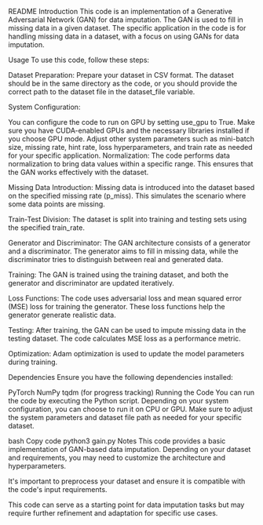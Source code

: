 README
Introduction
This code is an implementation of a Generative Adversarial Network (GAN) for data imputation. The GAN is used to fill in missing data in a given dataset. The specific application in the code is for handling missing data in a dataset, with a focus on using GANs for data imputation.

Usage
To use this code, follow these steps:

Dataset Preparation: Prepare your dataset in CSV format. The dataset should be in the same directory as the code, or you should provide the correct path to the dataset file in the dataset_file variable.

System Configuration:

You can configure the code to run on GPU by setting use_gpu to True. Make sure you have CUDA-enabled GPUs and the necessary libraries installed if you choose GPU mode.
Adjust other system parameters such as mini-batch size, missing rate, hint rate, loss hyperparameters, and train rate as needed for your specific application.
Normalization: The code performs data normalization to bring data values within a specific range. This ensures that the GAN works effectively with the dataset.

Missing Data Introduction: Missing data is introduced into the dataset based on the specified missing rate (p_miss). This simulates the scenario where some data points are missing.

Train-Test Division: The dataset is split into training and testing sets using the specified train_rate.

Generator and Discriminator: The GAN architecture consists of a generator and a discriminator. The generator aims to fill in missing data, while the discriminator tries to distinguish between real and generated data.

Training: The GAN is trained using the training dataset, and both the generator and discriminator are updated iteratively.

Loss Functions: The code uses adversarial loss and mean squared error (MSE) loss for training the generator. These loss functions help the generator generate realistic data.

Testing: After training, the GAN can be used to impute missing data in the testing dataset. The code calculates MSE loss as a performance metric.

Optimization: Adam optimization is used to update the model parameters during training.

Dependencies
Ensure you have the following dependencies installed:

PyTorch
NumPy
tqdm (for progress tracking)
Running the Code
You can run the code by executing the Python script. Depending on your system configuration, you can choose to run it on CPU or GPU. Make sure to adjust the system parameters and dataset file path as needed for your specific dataset.

bash
Copy code
python3 gain.py
Notes
This code provides a basic implementation of GAN-based data imputation. Depending on your dataset and requirements, you may need to customize the architecture and hyperparameters.

It's important to preprocess your dataset and ensure it is compatible with the code's input requirements.

This code can serve as a starting point for data imputation tasks but may require further refinement and adaptation for specific use cases.


